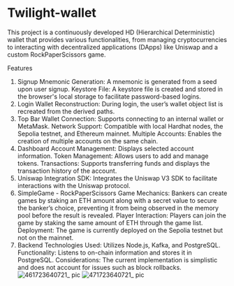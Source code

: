 # Twilight-wallet
This project is a continuously developed HD (Hierarchical Deterministic) wallet that provides various functionalities, from managing cryptocurrencies to interacting with decentralized applications (DApps) like Uniswap and a custom RockPaperScissors game.

Features
1. Signup
Mnemonic Generation: A mnemonic is generated from a seed upon user signup.
Keystore File: A keystore file is created and stored in the browser's local storage to facilitate password-based logins.
2. Login
Wallet Reconstruction: During login, the user’s wallet object list is recreated from the derived paths.
3. Top Bar
Wallet Connection: Supports connecting to an internal wallet or MetaMask.
Network Support: Compatible with local Hardhat nodes, the Sepolia testnet, and Ethereum mainnet.
Multiple Accounts: Enables the creation of multiple accounts on the same chain.
4. Dashboard
Account Management: Displays selected account information.
Token Management: Allows users to add and manage tokens.
Transactions: Supports transferring funds and displays the transaction history of the account.
5. Uniswap Integration
SDK: Integrates the Uniswap V3 SDK to facilitate interactions with the Uniswap protocol.
6. SimpleGame - RockPaperScissors
Game Mechanics: Bankers can create games by staking an ETH amount along with a secret value to secure the banker’s choice, preventing it from being observed in the memory pool before the result is revealed.
Player Interaction: Players can join the game by staking the same amount of ETH through the game list.
Deployment: The game is currently deployed on the Sepolia testnet but not on the mainnet.
7. Backend
Technologies Used: Utilizes Node.js, Kafka, and PostgreSQL.
Functionality: Listens to on-chain information and stores it in PostgreSQL.
Considerations: The current implementation is simplistic and does not account for issues such as block rollbacks.
![461723640721_ pic](https://github.com/user-attachments/assets/1e55745b-01cd-4882-8d98-3e7934058858)
![471723640721_ pic](https://github.com/user-attachments/assets/24a13757-c4e7-4b27-ac60-e044f04bd63f)
